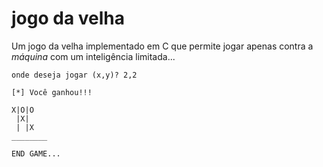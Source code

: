 # jogo da velha

Um jogo da velha implementado em C que permite jogar apenas contra a *máquina* com um inteligência limitada...

```text
onde deseja jogar (x,y)? 2,2

[*] Você ganhou!!!

X|O|O
 |X| 
 | |X
________

END GAME...
```
